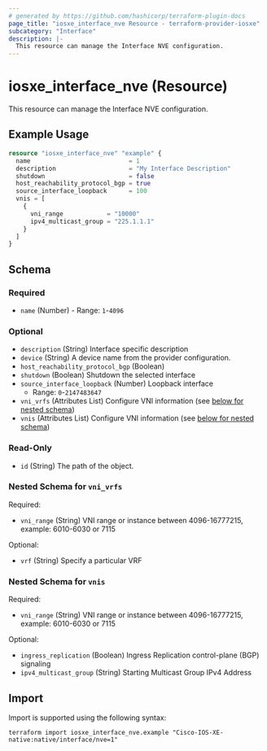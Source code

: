 ```yaml
---
# generated by https://github.com/hashicorp/terraform-plugin-docs
page_title: "iosxe_interface_nve Resource - terraform-provider-iosxe"
subcategory: "Interface"
description: |-
  This resource can manage the Interface NVE configuration.
---
```


# iosxe_interface_nve (Resource)

This resource can manage the Interface NVE configuration.

## Example Usage

```terraform
resource "iosxe_interface_nve" "example" {
  name                           = 1
  description                    = "My Interface Description"
  shutdown                       = false
  host_reachability_protocol_bgp = true
  source_interface_loopback      = 100
  vnis = [
    {
      vni_range            = "10000"
      ipv4_multicast_group = "225.1.1.1"
    }
  ]
}
```

<!-- schema generated by tfplugindocs -->
## Schema

### Required

- `name` (Number) - Range: `1`-`4096`

### Optional

- `description` (String) Interface specific description
- `device` (String) A device name from the provider configuration.
- `host_reachability_protocol_bgp` (Boolean)
- `shutdown` (Boolean) Shutdown the selected interface
- `source_interface_loopback` (Number) Loopback interface
  - Range: `0`-`2147483647`
- `vni_vrfs` (Attributes List) Configure VNI information (see [below for nested schema](#nestedatt--vni_vrfs))
- `vnis` (Attributes List) Configure VNI information (see [below for nested schema](#nestedatt--vnis))

### Read-Only

- `id` (String) The path of the object.

<a id="nestedatt--vni_vrfs"></a>
### Nested Schema for `vni_vrfs`

Required:

- `vni_range` (String) VNI range or instance between 4096-16777215, example: 6010-6030 or 7115

Optional:

- `vrf` (String) Specify a particular VRF


<a id="nestedatt--vnis"></a>
### Nested Schema for `vnis`

Required:

- `vni_range` (String) VNI range or instance between 4096-16777215, example: 6010-6030 or 7115

Optional:

- `ingress_replication` (Boolean) Ingress Replication control-plane (BGP) signaling
- `ipv4_multicast_group` (String) Starting Multicast Group IPv4 Address

## Import

Import is supported using the following syntax:

```shell
terraform import iosxe_interface_nve.example "Cisco-IOS-XE-native:native/interface/nve=1"
```
